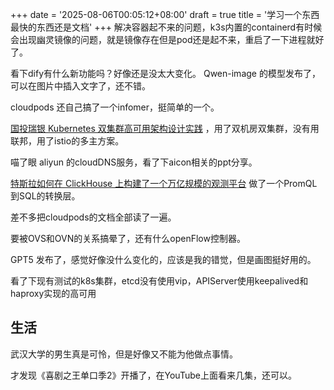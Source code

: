 +++
date = '2025-08-06T00:05:12+08:00'
draft = true
title = '学习一个东西最快的东西还是文档'
+++
解决容器起不来的问题，k3s内置的containerd有时候会出现幽灵镜像的问题，就是镜像存在但是pod还是起不来，重启了一下进程就好了。

看下dify有什么新功能吗？好像还是没太大变化。 Qwen-image 的模型发布了，可以在图片中插入文字了，还不错。

cloudpods 还自己搞了一个infomer，挺简单的一个。

[国投瑞银 Kubernetes 双集群高可用架构设计实践](https://www.infoq.cn/article/NDsemsR45vqxLlwgNo73) ，用了双机房双集群，没有用联邦，用了istio的多主方案。

喵了眼 aliyun 的cloudDNS服务，看了下aicon相关的ppt分享。

[特斯拉如何在 ClickHouse 上构建了一个万亿规模的观测平台](https://clickhouse.com/blog/how-tesla-built-quadrillion-scale-observability-platform-on-clickhouse) 做了一个PromQL到SQL的转换层。

差不多把cloudpods的文档全部读了一遍。

要被OVS和OVN的关系搞晕了，还有什么openFlow控制器。

GPT5 发布了，感觉好像没什么变化的，应该是我的错觉，但是画图挺好用的。

看了下现有测试的k8s集群，etcd没有使用vip，APIServer使用keepalived和haproxy实现的高可用

## 生活

武汉大学的男生真是可怜，但是好像又不能为他做点事情。

才发现《喜剧之王单口季2》开播了，在YouTube上面看来几集，还可以。
